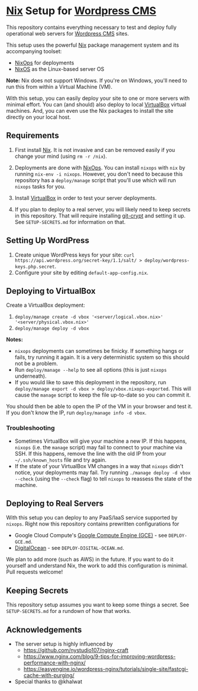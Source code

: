 # [Nix](https://nixos.org/nix/) Setup for [Wordpress CMS](https://craftcms.com/)

This repository contains everything necessary to test and deploy fully operational web servers for [Wordpress CMS](https://wordpress.com/) sites.

This setup uses the powerful [Nix](https://nixos.org/nix/) package management system and its accompanying toolset:

  - [NixOps](https://nixos.org/nixops/) for deployments
  - [NixOS](https://nixos.org/) as the Linux-based server OS

**Note:** Nix does not support Windows. If you're on Windows, you'll need to run this from within a Virtual Machine (VM).

With this setup, you can easily deploy your site to one or more servers with minimal effort. You can (and should) also deploy to local [VirtualBox](https://www.virtualbox.org/) virtual machines. And, you can even use the Nix packages to install the site directly on your local host.


## Requirements

  1. First install [Nix](https://nixos.org/nix/). It is not invasive and can be removed easily if you change your mind (using `rm -r /nix`).

  2. Deployments are done with [NixOps](https://nixos.org/nixops/). You can install `nixops` with `nix` by running `nix-env -i nixops`. However, you don't need to because this repository has a `deploy/manage` script that you'll use which will run `nixops` tasks for you.

  3. Install [VirtualBox](https://www.virtualbox.org/) in order to test your server deployments.

  4. If you plan to deploy to a real server, you will likely need to keep secrets in this repository. That will require installing [git-crypt](https://www.agwa.name/projects/git-crypt/) and setting it up. See `SETUP-SECRETS.md` for information on that.


## Setting Up WordPress

  1. Create unique WordPress keys for your site: `curl https://api.wordpress.org/secret-key/1.1/salt/ > deploy/wordpress-keys.php.secret`.
  2. Configure your site by editing `default-app-config.nix`.


## Deploying to VirtualBox

Create a VirtualBox deployment:

  1. `deploy/manage create -d vbox '<server/logical.vbox.nix>' '<server/physical.vbox.nix>'`
  2. `deploy/manage deploy -d vbox`

**Notes:**

  * `nixops` deployments can sometimes be finicky. If something hangs or fails, try running it again. It is a very deterministic system so this should not be a problem.
  * Run `deploy/manage --help` to see all options (this is just `nixops` underneath).
  * If you would like to save this deployment in the repository, run `deploy/manage export -d vbox > deploy/vbox.nixops-exported`. This will cause the `manage` script to keep the file up-to-date so you can commit it.

You should then be able to open the IP of the VM in your browser and test it. If you don't know the IP, run `deploy/manage info -d vbox`.


### Troubleshooting

  * Sometimes VirtualBox will give your machine a new IP. If this happens, `nixops` (i.e. the `manage` script) may fail to connect to your machine via SSH. If this happens, remove the line with the old IP from your `~/.ssh/known_hosts` file and try again.
  * If the state of your VirtualBox VM changes in a way that `nixops` didn't notice, your deployments may fail. Try running `./manage deploy -d vbox --check` (using the `--check` flag) to tell `nixops` to reassess the state of the machine.


## Deploying to Real Servers

With this setup you can deploy to any PaaS/IaaS service supported by `nixops`. Right now this repository contains prewritten configurations for

  * Google Cloud Compute's [Google Compute Engine (GCE)](https://cloud.google.com/compute/) - see `DEPLOY-GCE.md`.
  * [DigitalOcean](https://www.digitalocean.com/) - see `DEPLOY-DIGITAL-OCEAN.md`.

We plan to add more (such as AWS) in the future. If you want to do it yourself and understand Nix, the work to add this configuration is minimal. Pull requests welcome!


## Keeping Secrets

This repository setup assumes you want to keep some things a secret. See `SETUP-SECRETS.md` for a rundown of how that works.


## Acknowledgements

  * The server setup is highly influenced by
    * https://github.com/nystudio107/nginx-craft
    * https://www.nginx.com/blog/9-tips-for-improving-wordpress-performance-with-nginx/
    * https://easyengine.io/wordpress-nginx/tutorials/single-site/fastcgi-cache-with-purging/
  * Special thanks to @khalwat
